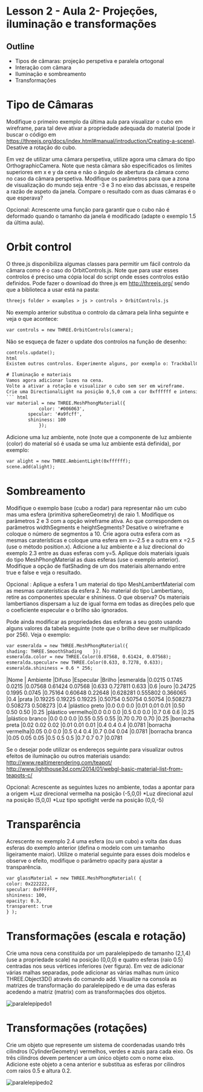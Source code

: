 # Lesson 2 - Aula 2- Projeções, iluminação e transformações

## Outline
*	Tipos de câmaras: projeção perspetiva e paralela ortogonal
*	Interação com câmara
*	Iluminação e sombreamento
*	Transformações

# Tipo de Câmaras
Modifique o primeiro exemplo da última aula para visualizar o cubo em wireframe, para tal deve ativar a propriedade adequada do material (pode ir buscar o código em https://threejs.org/docs/index.html#manual/introduction/Creating-a-scene). Desative a rotação do cubo.

Em vez de utilizar uma câmara perspetiva, utilize agora uma câmara do tipo OrthographicCamera. Note que nesta câmara são especificados os limites superiores em x e y da cena e não o ângulo de abertura da câmara como no caso da câmara perspetiva. Modifique os parâmetros para que a zona de visualização do mundo seja entre -3 e 3 no eixo das abcissas, e respeite a razão de aspeto da janela. Compare o resultado com as duas câmaras é o que esperava?

Opcional: Acrescente uma função para garantir que o cubo não é deformado quando o tamanho da janela é modificado (adapte o exemplo 1.5 da última aula).

# Orbit control
O three.js disponibiliza algumas classes para permitir um fácil controlo da câmara como é o caso do OrbitControls.js. Note que para usar esses controlos é preciso uma cópia local do script onde esses controlos estão definidos. Pode fazer o download do three.js em http://threejs.org/ sendo que a biblioteca a usar está na pasta:
``` html
threejs folder > examples > js > controls > OrbitControls.js
``` 
No exemplo anterior substitua o controlo da câmara pela linha seguinte e veja o que acontece:
``` html
var controls = new THREE.OrbitControls(camera);
``` 
Não se esqueça de fazer o update dos controlos na função de desenho: 
``` html
controls.update();
html
Existem outros controlos. Experimente alguns, por exemplo o: TrackballControls 

# Iluminação e materiais
Vamos agora adicionar luzes na cena. 
Volte a ativar a rotação e visualizar o cubo sem ser em wireframe. 
Crie uma DirectionalLight na posição 0,5,0 com a cor 0xffffff e intensidade 1.0. Não se esqueça de a adicionar a cena. Vê alguma alteração na cena? Para que o objeto interaja com a luz é necessário utilizar um material de um tipo diferente, utilize um material do tipo MeshPhongMaterial e observe novamente.
``` html
var material = new THREE.MeshPhongMaterial({
            color: '#006063',
		specular: '#a9fcff',
		shininess: 100
            });
``` 
Adicione uma luz ambiente, note (note que a componente de luz ambiente (color) do material só é usada se uma luz ambiente está definida), por exemplo: 
``` html
var alight = new THREE.AmbientLight(0xffffff);
scene.add(alight);
``` 

# Sombreamento
Modifique o exemplo base (cubo a rodar) para representar não um cubo mas uma esfera (primitiva sphereGeometry) de raio 1. 
Modifique os parâmetros 2 e 3 com a opção wireframe ativa. Ao que correspondem os parâmetros widthSegments e heightSegments? Desative o wireframe e coloque o número de segmentos a 10. 
Crie agora outra esfera com as mesmas caraterísticas e coloque uma esfera em x=-2.5 e a outra em x =2.5 (use o método position.x).
Adicione a luz ambiente e a luz direcional do exemplo 2.3 entre as duas esferas com y=5. Aplique dois materiais iguais do tipo MeshPhongMaterial as duas esferas (use o exemplo anterior). Modifique a opção de flatShading de um dos materiais alternando entre true e false e veja o resultado. 

Opcional : Aplique a esfera 1 um material do tipo MeshLambertMaterial com as mesmas caraterísticas da esfera 2. No material do tipo Lambertiano, retire as componentes specular e shininess. O que observa? Os materiais lambertianos dispersam a luz de igual forma em todas as direções pelo que o coeficiente especular e o brilho são ignorados.

Pode ainda modificar as propriedades das esferas a seu gosto usando alguns valores da tabela seguinte (note que o brilho deve ser multiplicado por 256). Veja o exemplo:
``` html
var esmeralda = new THREE.MeshPhongMaterial({
shading: THREE.SmoothShading	});
esmeralda.color = new THREE.Color(0.07568, 0.61424, 0.07568);
esmeralda.specular= new THREE.Color(0.633, 0.7278, 0.633);
esmeralda.shininess = 0.6 * 256;
``` 
|Nome             |	Ambiente                      |Difuso	                        |Especular	                        |Brilho
|esmeralda  	|0.0215	0.1745	0.0215      |0.07568	0.61424	0.07568     |0.633	0.727811	0.633       |0.6
|ouro             |0.24725	0.1995	0.0745      |0.75164	0.60648	0.22648     |0.628281	0.555802	0.366065    |0.4
|prata            |0.19225	0.19225	0.19225     |0.50754	0.50754	0.50754     |0.508273	0.508273	0.508273    |0.4
|plástico preto   |0.0	0.0	0.0                     |0.01	0.01	0.01                    |0.50	0.50	0.50                    |0.25
|plástico vermelho|0.0	0.0	0.0                     |0.5	0.0	0.0                     |0.7	0.6	0.6                     |0.25
|plástico branco  |0.0	0.0	0.0                     |0.55	0.55	0.55                    |0.70	0.70	0.70                    |0.25
|borracha preta   |0.02	0.02	0.02                    |0.01	0.01	0.01                    |0.4	0.4	0.4                     |0.0781
|borracha vermelha|0.05	0.0	0.0                     |0.5	0.4	0.4                     |0.7	0.04	0.04                    |0.0781
|borracha branca  |0.05	0.05	0.05                    |0.5	0.5	0.5                     |0.7	0.7	0.7                     |0.0781

Se o desejar pode utilizar os endereços seguinte para visualizar outros efeitos de iluminação ou outros materiais usando:
http://www.realtimerendering.com/teapot/
http://www.lighthouse3d.com/2014/01/webgl-basic-material-list-from-teapots-c/

Opcional: Acrescente as seguintes luzes no ambiente, todas a apontar para a origem
*Luz direcional vermelha na posição (-5,0,0) 
*Luz direcional azul na posição (5,0,0) 
*Luz tipo spotlight verde na posição (0,0,-5)

# Transparência
Acrescente no exemplo 2.4 uma esfera (ou um cubo) a volta das duas esferas do exemplo anterior (defina o modelo com um tamanho ligeiramente maior).
Utilize o material seguinte para esses dois modelos e observe o efeito, modifique o parâmetro opacity para ajustar a transparência. 
``` html
var glassMaterial = new THREE.MeshPhongMaterial( { 
color: 0x222222, 
specular: 0xFFFFFF,
shininess: 100, 
opacity: 0.3, 
transparent: true 
} );
``` 

# Transformações (escala e rotação)
Crie uma nova cena constituída por um paralelepípedo de tamanho (2,1,4) (use a propriedade scale) na posição (0,0,0) e quatro esferas (raio 0.5) centradas nos seus vértices inferiores (ver figura). Em vez de adicionar várias malhas separadas, pode adicionar as várias malhas num único THREE.Object3D() através do comando add. 
Visualize na consola as matrizes de transformação do paralelepípedo e de uma das esferas acedendo a matriz (matrix) com as transformações dos objetos.

   
![paralelepípedo1](./paralelepípedo1.png)

# Transformações (rotações)
Crie um objeto que represente um sistema de coordenadas usando três cilindros (CylinderGeometry) vermelhos, verdes e azuis para cada eixo. Os três cilindros devem pertencer a um único objeto com o nome eixo. Adicione este objeto a cena anterior e substitua as esferas por cilindros com raios 0.5 e altura 0.2.

![paralelepípedo2](./paralelepípedo2.png)